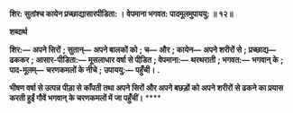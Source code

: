 **शिर: सुतांश्च कायेन प्रच्छाद्यासारपीडिता: ।** **वेपमाना भगवत: पादमूलमुपाययु: ॥ १२॥** 

**शब्दार्थ** 

**शिर:—** **अपने सिरों** **; सुतान्—** **अपने बालकों को** **; च—** **और** **; कायेन—** **अपने शरीरों से** **; प्रच्छाद्य—** **ढककर** **; आसार-पीडिता:—** **मूसलाधार वर्षा से पीडि़त** **; वेपमाना:—** **थरथराती** **; भगवत:—** **भगवान् के** **; पाद-मूलम्—** **चरणकमलों के नीचे** **; उपाययु:—** **पहुँची।** **.** 

**भीषण वर्षा से उत्पन्न पीड़ा से काँपती तथा अपने सिरों और अपने बछड़ों को अपने शरीरों** **से ढकने का प्रयास करती हुईं गौवें भगवान् के चरणकमलों में जा पहुँचीं।** **** 